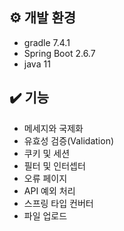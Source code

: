 ## ⚙️ 개발 환경
- gradle 7.4.1
- Spring Boot 2.6.7
- java 11

## ✔️ 기능
- 메세지와 국제화
- 유효성 검증(Validation)
- 쿠키 및 세션
- 필터 및 인터셉터
- 오류 페이지
- API 예외 처리
- 스프링 타입 컨버터
- 파일 업로드
